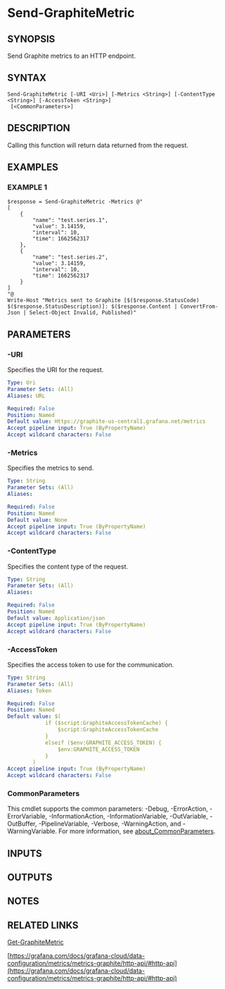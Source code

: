 # Send-GraphiteMetric

## SYNOPSIS
Send Graphite metrics to an HTTP endpoint.

## SYNTAX

```
Send-GraphiteMetric [-URI <Uri>] [-Metrics <String>] [-ContentType <String>] [-AccessToken <String>]
 [<CommonParameters>]
```

## DESCRIPTION
Calling this function will return data returned from the request.

## EXAMPLES

### EXAMPLE 1
```
$response = Send-GraphiteMetric -Metrics @"
[
    {
        "name": "test.series.1",
        "value": 3.14159,
        "interval": 10,
        "time": 1662562317
    },
    {
        "name": "test.series.2",
        "value": 3.14159,
        "interval": 10,
        "time": 1662562317
    }
]
"@
Write-Host "Metrics sent to Graphite [$($response.StatusCode) $($response.StatusDescription)]: $($response.Content | ConvertFrom-Json | Select-Object Invalid, Published)"
```

## PARAMETERS

### -URI
Specifies the URI for the request.

```yaml
Type: Uri
Parameter Sets: (All)
Aliases: URL

Required: False
Position: Named
Default value: Https://graphite-us-central1.grafana.net/metrics
Accept pipeline input: True (ByPropertyName)
Accept wildcard characters: False
```

### -Metrics
Specifies the metrics to send.

```yaml
Type: String
Parameter Sets: (All)
Aliases:

Required: False
Position: Named
Default value: None
Accept pipeline input: True (ByPropertyName)
Accept wildcard characters: False
```

### -ContentType
Specifies the content type of the request.

```yaml
Type: String
Parameter Sets: (All)
Aliases:

Required: False
Position: Named
Default value: Application/json
Accept pipeline input: True (ByPropertyName)
Accept wildcard characters: False
```

### -AccessToken
Specifies the access token to use for the communication.

```yaml
Type: String
Parameter Sets: (All)
Aliases: Token

Required: False
Position: Named
Default value: $(
            if ($script:GraphiteAccessTokenCache) {
                $script:GraphiteAccessTokenCache
            }
            elseif ($env:GRAPHITE_ACCESS_TOKEN) {
                $env:GRAPHITE_ACCESS_TOKEN
            }
        )
Accept pipeline input: True (ByPropertyName)
Accept wildcard characters: False
```

### CommonParameters
This cmdlet supports the common parameters: -Debug, -ErrorAction, -ErrorVariable, -InformationAction, -InformationVariable, -OutVariable, -OutBuffer, -PipelineVariable, -Verbose, -WarningAction, and -WarningVariable. For more information, see [about_CommonParameters](http://go.microsoft.com/fwlink/?LinkID=113216).

## INPUTS

## OUTPUTS

## NOTES

## RELATED LINKS

[Get-GraphiteMetric](Get-GraphiteMetric.md)

[https://grafana.com/docs/grafana-cloud/data-configuration/metrics/metrics-graphite/http-api/#http-api](https://grafana.com/docs/grafana-cloud/data-configuration/metrics/metrics-graphite/http-api/#http-api)

